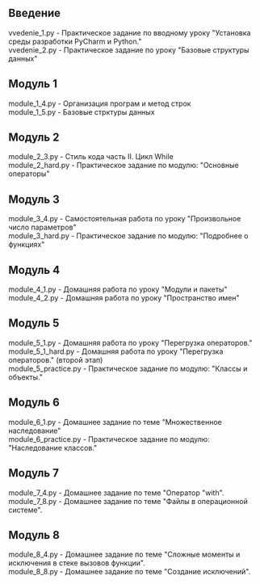 Введение
---------
vvedenie_1.py     - Практическое задание по вводному уроку "Установка среды разработки PyCharm и Python."<br />
vvedenie_2.py     - Практическое задание по уроку "Базовые структуры данных" <br />

Модуль 1
--------
module_1_4.py     - Организация програм и метод строк <br />
module_1_5.py     - Базовые стрктуры данных <br />

Модуль 2
--------
module_2_3.py     - Стиль кода часть II. Цикл While <br />
module_2_hard.py  - Практическое задание по модулю: "Основные операторы" <br />

Модуль 3
--------
module_3_4.py - Самостоятельная работа по уроку "Произвольное число параметров" <br />
module_3_hard.py - Практическое задание по модулю: "Подробнее о функциях" <br />

Модуль 4
--------
module_4_1.py - Домашняя работа по уроку "Модули и пакеты" <br />
module_4_2.py - Домашняя работа по уроку "Пространство имен" <br />

Модуль 5
--------
module_5_1.py - Домашняя работа по уроку "Перегрузка операторов." <br />
module_5_1_hard.py - Домашняя работа по уроку "Перегрузка операторов." (второй этап) <br />
module_5_practice.py - Практическое задание по модулю: "Классы и объекты." <br />

Модуль 6
--------
module_6_1.py - Домашнее задание по теме "Множественное наследование" <br />
module_6_practice.py - Практическое задание по модулю: "Наследование классов." <br />

Модуль 7
--------
module_7_4.py - Домашнее задание по теме "Оператор "with". <br />
module_7_8.py - Домашнее задание по теме "Файлы в операционной системе". <br />

Модуль 8
--------
module_8_4.py - Домашнее задание по теме "Сложные моменты и исключения в стеке вызовов функции". <br />
module_8_8.py - Домашнее задание по теме "Создание исключений". <br />

